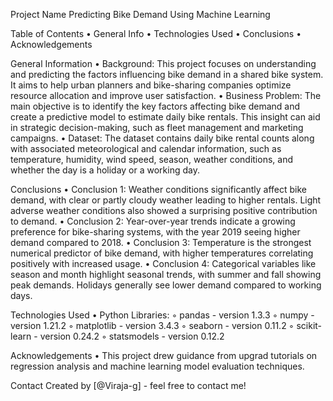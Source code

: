 Project Name
Predicting Bike Demand Using Machine Learning

Table of Contents
	•	General Info
	•	Technologies Used
	•	Conclusions
	•	Acknowledgements

General Information
	•	Background: This project focuses on understanding and predicting the factors influencing bike demand in a shared bike system. It aims to help urban planners and bike-sharing companies optimize resource allocation and improve user satisfaction.
	•	Business Problem: The main objective is to identify the key factors affecting bike demand and create a predictive model to estimate daily bike rentals. This insight can aid in strategic decision-making, such as fleet management and marketing campaigns.
	•	Dataset: The dataset contains daily bike rental counts along with associated meteorological and calendar information, such as temperature, humidity, wind speed, season, weather conditions, and whether the day is a holiday or a working day.

Conclusions
	•	Conclusion 1: Weather conditions significantly affect bike demand, with clear or partly cloudy weather leading to higher rentals. Light adverse weather conditions also showed a surprising positive contribution to demand.
	•	Conclusion 2: Year-over-year trends indicate a growing preference for bike-sharing systems, with the year 2019 seeing higher demand compared to 2018.
	•	Conclusion 3: Temperature is the strongest numerical predictor of bike demand, with higher temperatures correlating positively with increased usage.
	•	Conclusion 4: Categorical variables like season and month highlight seasonal trends, with summer and fall showing peak demands. Holidays generally see lower demand compared to working days.

Technologies Used
	•	Python Libraries:
	◦	pandas - version 1.3.3
	◦	numpy - version 1.21.2
	◦	matplotlib - version 3.4.3
	◦	seaborn - version 0.11.2
	◦	scikit-learn - version 0.24.2
	◦	statsmodels - version 0.12.2

Acknowledgements
	•	This project drew guidance from upgrad tutorials on regression analysis and machine learning model evaluation techniques.

Contact
Created by [@Viraja-g] - feel free to contact me!



<!-- Optional -->
<!-- ## License -->
<!-- This project is open source and available under the [... License](). -->

<!-- You don't have to include all sections - just the one's relevant to your project -->